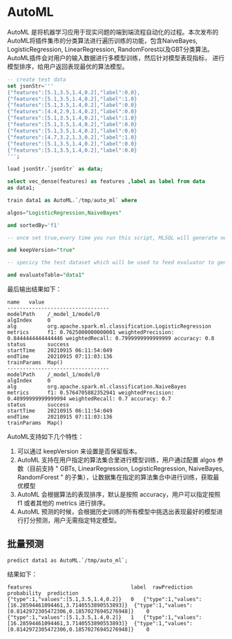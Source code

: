 # AutoML

AutoML 是将机器学习应用于现实问题的端到端流程自动化的过程。本次发布的AutoML将插件集市的分类算法进行遍历训练的功能，包含NaiveBayes, LogisticRegression, LinearRegression,
RandomForest以及GBT分类算法。AutoML插件会对用户的输入数据进行多模型训练，然后针对模型表现指标， 进行模型排序，给用户返回表现最优的算法模型。

```sql
-- create test data
set jsonStr='''
{"features":[5.1,3.5,1.4,0.2],"label":0.0},
{"features":[5.1,3.5,1.4,0.2],"label":1.0}
{"features":[5.1,3.5,1.4,0.2],"label":0.0}
{"features":[4.4,2.9,1.4,0.2],"label":0.0}
{"features":[5.1,3.5,1.4,0.2],"label":1.0}
{"features":[5.1,3.5,1.4,0.2],"label":0.0}
{"features":[5.1,3.5,1.4,0.2],"label":0.0}
{"features":[4.7,3.2,1.3,0.2],"label":1.0}
{"features":[5.1,3.5,1.4,0.2],"label":0.0}
{"features":[5.1,3.5,1.4,0.2],"label":0.0}
''';

load jsonStr.`jsonStr` as data;

select vec_dense(features) as features ,label as label from data
as data1;

train data1 as AutoML.`/tmp/auto_ml` where

algos="LogisticRegression,NaiveBayes" 

and sortedBy='f1'

-- once set true,every time you run this script, MLSQL will generate new directory for you model

and keepVersion="true" 

-- specicy the test dataset which will be used to feed evaluator to generate some metrics e.g. F1, Accurate

and evaluateTable="data1"

```

最后输出结果如下：

```
name   value
---------------------------------
modelPath    /_model_1/model/0
algIndex     0
alg          org.apache.spark.ml.classification.LogisticRegression
metrics      f1: 0.7625000000000001 weightedPrecision: 0.8444444444444446 weightedRecall: 0.7999999999999999 accuracy: 0.8
status       success
startTime    20210915 06:11:54:049
endTime      20210915 07:11:03:136
trainParams  Map()
---------------------------------
modelPath    /_model_1/model/0
algIndex     0
alg          org.apache.spark.ml.classification.NaiveBayes
metrics      f1: 0.5764705882352941 weightedPrecision: 0.48999999999999994 weightedRecall: 0.7 accuracy: 0.7
status       success
startTime    20210915 06:11:54:049
endTime      20210915 07:11:03:136
trainParams  Map()
```

AutoML支持如下几个特性：

1. 可以通过 keepVersion 来设置是否保留版本。
2. AutoML 支持在用户指定的算法集合里进行模型训练，用户通过配置 algos 参数（目前支持 " GBTs, LinearRegression, LogisticRegression, NaiveBayes,
   RandomForest " 的子集），让数据集在指定的算法集合中进行训练，获取最优模型
3. AutoML 会根据算法的表现排序，默认是按照 accuracy，用户可以指定按照 f1 或者其他的 metrics 进行排序。
4. AutoML 预测的时候，会根据历史训练的所有模型中挑选出表现最好的模型进行打分预测，用户无需指定特定模型。

## 批量预测

```
predict data1 as AutoML.`/tmp/auto_ml`;
```

结果如下：

```
features                                label  rawPrediction                                            probability  prediction
{"type":1,"values":[5.1,3.5,1.4,0.2]}	0	{"type":1,"values":[16.28594461094461,3.7140553890553893]}	{"type":1,"values":[0.8142972305472306,0.18570276945276948]}	0
{"type":1,"values":[5.1,3.5,1.4,0.2]}	1	{"type":1,"values":[16.28594461094461,3.7140553890553893]}	{"type":1,"values":[0.8142972305472306,0.18570276945276948]}	0
```
